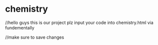 # chemistry

//hello guys this is our project plz input your code into chemistry.html via fundementally


//make sure to save changes
